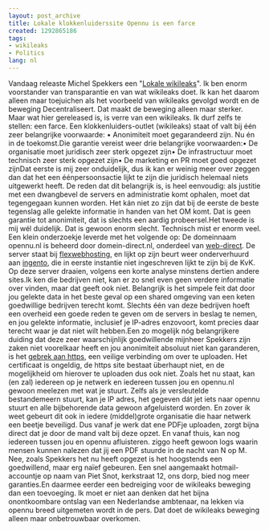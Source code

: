 ```yaml
---
layout: post_archive
title: Lokale klokkenluiderssite Opennu is een farce
created: 1292865186
tags:
- wikileaks
- Politics
lang: nl
---
```

Vandaag releaste Michel Spekkers een "[Lokale wikileaks](http://opennu.nl)". Ik ben enorm voorstander van transparantie en van wat wikileaks doet. Ik kan het daarom alleen maar toejuichen als het voorbeeld van wikileaks gevolgd wordt en de beweging Decentraliseert. Dat maakt de beweging alleen maar sterker. Maar wat hier gereleased is, is verre van een wikileaks. Ik durf zelfs te stellen: een farce. Een klokkenluiders-outlet (wikileaks) staat of valt bij één zeer belangrijke voorwaarde: • Anonimiteit moet gegarandeerd zijn. Nu én in de toekomst.Die garantie vereist weer drie belangrijke voorwaarden:• De organisatie moet juridisch zeer sterk opgezet zijn• De infrastructuur moet technisch zeer sterk opgezet zijn• De marketing en PR moet goed opgezet zijnDat eerste is mij zeer onduidelijk, dus ik kan er weinig meer over zeggen dan dat het een éénpersoonsactie lijkt te zijn die juridisch helemaal niets uitgewerkt heeft. De reden dat dit belangrijk is, is heel eenvoudig: als justitie met een dwangbevel de servers en administratie komt ophalen, moet dat tegengegaan kunnen worden. Het kán niet zo zijn dat bij de eerste de beste tegenslag alle gelekte informatie in handen van het OM komt. Dat is geen garantie tot anonimiteit, dat is slechts een aardig probeersel.Het tweede is mij wél duidelijk. Dat is gewoon enorm slecht. Technisch mist er enorm veel. Een klein onderzoekje leverde met het volgende op: De domeinnaam opennu.nl is beheerd door domein-direct.nl, onderdeel van [web-direct](http://www.openkvk.nl/17153162). De server staat bij [flexwebhosting](http://www.openkvk.nl/17153162), en lijkt op zijn beurt weer onderverhuurd aan [ingento](http://ingento.nl/), die in eerste instantie niet ingeschreven lijkt te zijn bij de KvK. Op deze server draaien, volgens een korte analyse minstens dertien andere sites.Ik ken die bedrijven niet, kan er zo snel even geen verdere informatie over vinden, maar dat geeft ook niet. Belangrijk is het simpele feit dat door jou gelekte data in het beste geval op een shared omgeving van een keten goedwillige bedrijven terecht komt. Slechts één van deze bedrijven hoeft een overheid een goede reden te geven om de servers in beslag te nemen, en jou gelekte informatie, inclusief je IP-adres enzovoort, komt precies daar terecht waar je dat niet wilt hebben.Een zo mogelijk nóg belangrijkere duiding dat deze zeer waarschijnlijk goedwillende mijnheer Spekkers zijn zaken niet voorelkaar heeft en jou anonimiteit absoluut niet kan garanderen, is het [gebrek aan https](https://opennu.nl/), een veilige verbinding om over te uploaden. Het certificaat is ongeldig, de https site bestaat überhaupt niet, en de mogelijkheid om hierover te uploaden dus ook niet. Zoals het nu staat, kan  (en zal) iedereen op je netwerk en iedereen tussen jou en opennu.nl gewoon meelezen met wat je stuurt. Zelfs als je versleutelde bestandemeern stuurt, kan je IP adres, het gegeven dát jet iets naar opennu stuurt en alle bijbehorende data gewoon afgeluisterd worden. En zover ik weet gebeurt dit ook in iedere (middel)grote organisatie die haar netwerk een beetje beveiligd. Dus vanaf je werk dat ene PDFje uploaden, zorgt bijna direct dat je door de mand valt bij deze opzet. En vanaf thuis, kan nog iedereen tussen jou en opennu afluisteren. ziggo heeft gewoon logs waarin mensen kunnen nalezen dat jij een PDF stuurde in de nacht van N op M. Nee, zoals Spekkers het nu heeft opgezet is het hoogstends een goedwillend, maar erg naïef gebeuren. Een snel aangemaakt hotmail-accountje op naam van Piet Snot, kerkstraat 12, ons dorp, bied nog meer garanties.En daarmee eerder een bedreiging voor de wikileaks beweging dan een toevoeging. Ik moet er niet aan denken dat het bijna onontkoombare ontslag van een Nederlandse ambtenaar, na lekken via opennu breed uitgemeten wordt in de pers. Dat doet de wikileaks beweging alleen maar onbetrouwbaar overkomen. 
